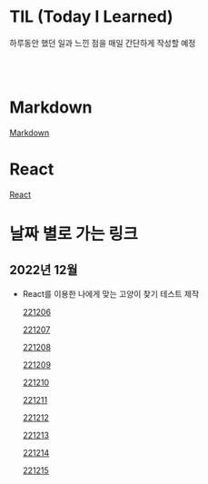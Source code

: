# TIL (Today I Learned)

하루동안 했던 일과 느낀 점을 매일 간단하게 작성할 예정

<br />

<br />

# Markdown

[Markdown](/Markdown/markdown.md)

# React

[React](/React/react.md)

# 날짜 별로 가는 링크

## 2022년 12월

- React를 이용한 나에게 맞는 고양이 찾기 테스트 제작

  [221206](/DateLink/221206.md)

  [221207](/DateLink/221207.md)

  [221208](/DateLink/221208.md)

  [221209](/DateLink/221209.md)

  [221210](/DateLink/221210.md)

  [221211](/DateLink/221211.md)

  [221212](/DateLink/221212.md)

  [221213](/DateLink/221213.md)

  [221214](/DateLink/221214.md)

  [221215](/DateLink/221215.md)
